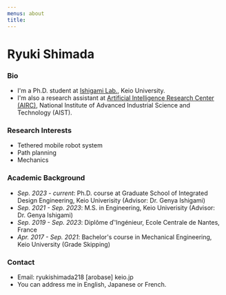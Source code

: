 ```yaml
---
menus: about
title:
---
```


# Ryuki Shimada

### Bio
- I'm a Ph.D. student at [Ishigami Lab.](http://www.srg.mech.keio.ac.jp/en/), Keio University.
- I'm also a research assistant at [Artificial Intelligence Research Center (AIRC)](https://www.airc.aist.go.jp/en/cosine/), National Institute of Advanced Industrial Science and Technology (AIST).

### Research Interests
- Tethered mobile robot system
- Path planning
- Mechanics

### Academic Background
- *Sep. 2023 - current*: Ph.D. course at Graduate School of Integrated Design Engineering, Keio Univerisity (Advisor: Dr. Genya Ishigami)
- *Sep. 2021 - Sep. 2023*: M.S. in Engineering, Keio Univerisity (Advisor: Dr. Genya Ishigami)
- *Sep. 2019 - Sep. 2023*: Diplôme ď'Ingénieur, Ecole Centrale de Nantes, France
- *Apr. 2017 - Sep. 2021*: Bachelor's course in Mechanical Engineering, Keio University (Grade Skipping)

### Contact
- Email: ryukishimada218 [arobase] keio.jp
- You can address me in English, Japanese or French.
